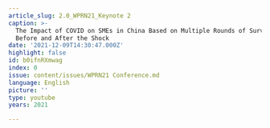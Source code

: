 ```yaml
---
article_slug: 2.0_WPRN21_Keynote 2
caption: >-
  The Impact of COVID on SMEs in China Based on Multiple Rounds of Surveys
  Before and After the Shock
date: '2021-12-09T14:30:47.000Z'
highlight: false
id: b0ifnRXmwag
index: 0
issue: content/issues/WPRN21 Conference.md
language: English
picture: ''
type: youtube
years: 2021

---
```


